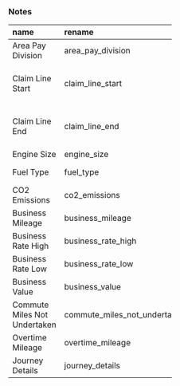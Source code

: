 
<br>

### Notes

<table style="width: 65%;">
    <colgroup>
        <col span="1" style="width: 8.0%;">
        <col span="1" style="width: 8.0%;">
        <col span="1" style="width: 41.0%;">
    </colgroup>
    <thead><tr style="text-align: left">
        <th>name</th><th>rename</th><th>notes</th></tr>
    </thead>
    <tr><td>Area Pay Division</td><td>area_pay_division</td><td>str</td></tr>
    <tr><td>Claim Line Start</td><td>claim_line_start</td><td>From: yyyy/mm/dd $\rightarrow$ yyyy-mm-dd</td></tr>
    <tr><td>Claim Line End</td><td>claim_line_end</td><td>From: yyyy/mm/dd $\rightarrow$ yyyy-mm-dd</td></tr>
    <tr><td>Engine Size</td><td>engine_size</td><td>float setting</td></tr>
    <tr><td>Fuel Type</td><td>fuel_type</td><td>set to lower case</td></tr>
    <tr><td>CO2 Emissions</td><td>co2_emissions</td><td>float setting</td></tr>
    <tr><td>Business Mileage</td><td>business_mileage</td><td>float setting</td></tr>
    <tr><td>Business Rate High</td><td>business_rate_high</td><td>float</td></tr>
    <tr><td>Business Rate Low</td><td>business_rate_low</td><td>float</td></tr>
    <tr><td>Business Value</td><td>business_value</td><td>float</td></tr>
    <tr><td>Commute Miles Not Undertaken</td><td>commute_miles_not_undertaken</td><td>float setting</td></tr>
    <tr><td>Overtime Mileage</td><td>overtime_mileage</td><td>float setting</td></tr>
    <tr><td>Journey Details</td><td>journey_details</td><td>str</td></tr>
</table>

<br>
<br>
